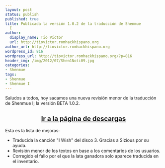 ```yaml
---
layout: post
status: publish
published: true
title: Publicada la versión 1.0.2 de la traducción de Shenmue
  I
author:
  display_name: Tío Víctor
  url: http://tiovictor.romhackhispano.org
author_url: http://tiovictor.romhackhispano.org
wordpress_id: 816
wordpress_url: http://tiovictor.romhackhispano.org/?p=816
header_img: /img/2012/07/Shen1Noti09.jpg
categories:
- Shenmue
tags:
- Shenmue
- Shenmue I
---
```

Saludos a todos, hoy sacamos una nueva revisión menor de la traducción de Shenmue I; 
la versión BETA 1.0.2.

<h2 style="text-align: center;"><strong><a href="http://tiovictor.romhackhispano.org/shenmue/descargar/">Ir a la página de descargas</a></strong></h2>

Esta es la lista de mejoras:

- Traducida la canción "I Wish" del disco 3. Gracias a Sizious por su ayuda.  
- Revisión menor de los textos en base a los comentarios de los usuarios.  
- Corregido el fallo por el que la lata ganadora solo aparece traducida en el inventario.  
